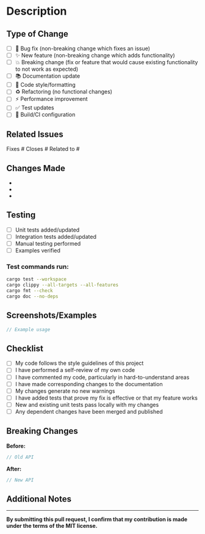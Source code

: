 # Description

<!-- Provide a clear and concise description of what this PR does -->

## Type of Change

<!-- Mark the relevant option with an 'x' -->

- [ ] 🐛 Bug fix (non-breaking change which fixes an issue)
- [ ] ✨ New feature (non-breaking change which adds functionality)
- [ ] 💥 Breaking change (fix or feature that would cause existing functionality to not work as expected)
- [ ] 📚 Documentation update
- [ ] 🎨 Code style/formatting
- [ ] ♻️ Refactoring (no functional changes)
- [ ] ⚡ Performance improvement
- [ ] ✅ Test updates
- [ ] 🔧 Build/CI configuration

## Related Issues

<!-- Link any related issues here -->

Fixes #<!-- issue number -->
Closes #<!-- issue number -->
Related to #<!-- issue number -->

## Changes Made

<!-- Describe the changes in detail -->

- 
- 
- 

## Testing

<!-- Describe how you tested your changes -->

- [ ] Unit tests added/updated
- [ ] Integration tests added/updated
- [ ] Manual testing performed
- [ ] Examples verified

### Test commands run:

```bash
cargo test --workspace
cargo clippy --all-targets --all-features
cargo fmt --check
cargo doc --no-deps
```

## Screenshots/Examples

<!-- If applicable, add screenshots or example output -->

```rust
// Example usage
```

## Checklist

<!-- Mark completed items with an 'x' -->

- [ ] My code follows the style guidelines of this project
- [ ] I have performed a self-review of my own code
- [ ] I have commented my code, particularly in hard-to-understand areas
- [ ] I have made corresponding changes to the documentation
- [ ] My changes generate no new warnings
- [ ] I have added tests that prove my fix is effective or that my feature works
- [ ] New and existing unit tests pass locally with my changes
- [ ] Any dependent changes have been merged and published

## Breaking Changes

<!-- If this is a breaking change, describe migration steps -->

**Before:**
```rust
// Old API
```

**After:**
```rust
// New API
```

## Additional Notes

<!-- Any additional information that reviewers should know -->

---

**By submitting this pull request, I confirm that my contribution is made under the terms of the MIT license.**
